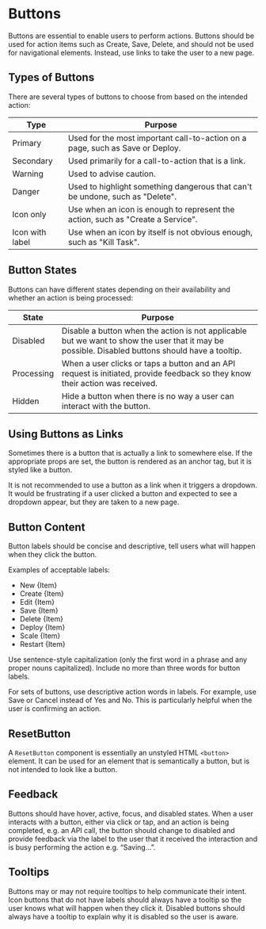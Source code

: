 # Buttons

Buttons are essential to enable users to perform actions. Buttons should be used for action items such as Create, Save, Delete, and should not be used for navigational elements. Instead, use links to take the user to a new page.

## Types of Buttons

There are several types of buttons to choose from based on the intended action:

| Type            | Purpose                                                                         |
| --------------- | ------------------------------------------------------------------------------- |
| Primary         | Used for the most important call-to-action on a page, such as Save or Deploy.   |
| Secondary       | Used primarily for a call-to-action that is a link.                             |
| Warning         | Used to advise caution.                                                         |
| Danger          | Used to highlight something dangerous that can't be undone, such as "Delete".   |
| Icon only       | Use when an icon is enough to represent the action, such as "Create a Service". |
| Icon with label | Use when an icon by itself is not obvious enough, such as "Kill Task".          |

## Button States

Buttons can have different states depending on their availability and whether an action is being processed:

| State      | Purpose                                                                                                                                          |
| ---------- | ------------------------------------------------------------------------------------------------------------------------------------------------ |
| Disabled   | Disable a button when the action is not applicable but we want to show the user that it may be possible. Disabled buttons should have a tooltip. |
| Processing | When a user clicks or taps a button and an API request is initiated, provide feedback so they know their action was received.                    |
| Hidden     | Hide a button when there is no way a user can interact with the button.                                                                          |

## Using Buttons as Links

Sometimes there is a button that is actually a link to somewhere else. If the appropriate props are set, the button is rendered as an anchor tag, but it is styled like a button.

It is not recommended to use a button as a link when it triggers a dropdown. It would be frustrating if a user clicked a button and expected to see a dropdown appear, but they are taken to a new page.

## Button Content

Button labels should be concise and descriptive, tell users what will happen when they click the button.

Examples of acceptable labels:

- New {Item}
- Create {Item}
- Edit {Item}
- Save {Item}
- Delete {Item}
- Deploy {Item}
- Scale {Item}
- Restart {Item}

Use sentence-style capitalization (only the first word in a phrase and any proper nouns capitalized). Include no more than three words for button labels.

For sets of buttons, use descriptive action words in labels. For example, use Save or Cancel instead of Yes and No. This is particularly helpful when the user is confirming an action.

## ResetButton

A `ResetButton` component is essentially an unstyled HTML `<button>` element. It can be used for an element that is semantically a button, but is not intended to look like a button.

## Feedback

Buttons should have hover, active, focus, and disabled states. When a user interacts with a button, either via click or tap, and an action is being completed, e.g. an API call, the button should change to disabled and provide feedback via the label to the user that it received the interaction and is busy performing the action e.g. “Saving…”.

## Tooltips

Buttons may or may not require tooltips to help communicate their intent. Icon buttons that do not have labels should always have a tooltip so the user knows what will happen when they click it. Disabled buttons should always have a tooltip to explain why it is disabled so the user is aware.
